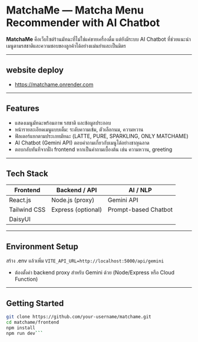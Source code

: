 # MatchaMe — Matcha Menu Recommender with AI Chatbot

**MatchaMe** คือเว็บไซต์ร้านมัทฉะที่ไม่ใช่แค่ขายเครื่องดื่ม แต่ยังมีระบบ AI Chatbot ที่ช่วยแนะนำเมนูตามรสชาติและความชอบของลูกค้าได้อย่างแม่นยำและเป็นมิตร

---

## website deploy
   - https://matchame.onrender.com

---

## Features

- แสดงเมนูมัทฉะพร้อมภาพ รสชาติ และข้อมูลประกอบ
- หน้ารายละเอียดเมนูแบบเต็ม: ระดับความเข้ม, ตัวเลือกนม, ความหวาน
- ฟิลเตอร์แยกตามประเภทมัทฉะ (LATTE, PURE, SPARKLING, ONLY MATCHAME)
- AI Chatbot (Gemini API) ตอบคำถามเกี่ยวกับเมนูได้อย่างชาญฉลาด
- ตอบกลับทันทีจากฝั่ง frontend หากเป็นคำถามเบื้องต้น เช่น ความหวาน, greeting

---

## Tech Stack

| Frontend        | Backend / API    | AI / NLP         |
|-----------------|------------------|------------------|
| React.js        | Node.js (proxy)  | Gemini API       |
| Tailwind CSS    | Express (optional) | Prompt-based Chatbot |
| DaisyUI         |                  |                  |

---

## Environment Setup
   สร้าง .env แล้วเพิ่ม
  ```VITE_API_URL=http://localhost:5000/api/gemini```
  - ต้องตั้งค่า backend proxy สำหรับ Gemini ด้วย (Node/Express หรือ Cloud Function)

---

## Getting Started

```bash
git clone https://github.com/your-username/matchame.git
cd matchame/frontend
npm install
npm run dev```


